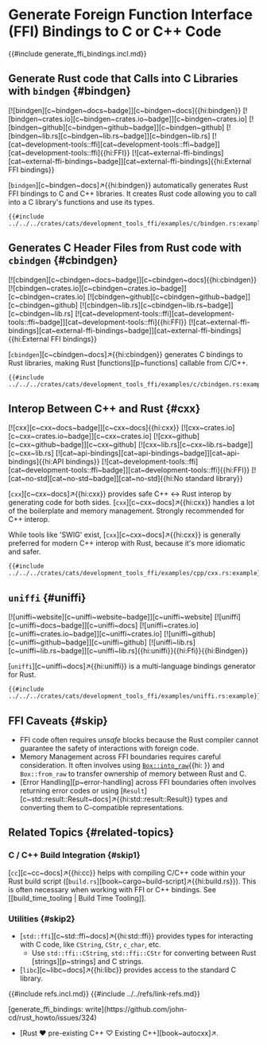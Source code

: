 # Generate Foreign Function Interface (FFI) Bindings to C or C++ Code

{{#include generate_ffi_bindings.incl.md}}

## Generate Rust code that Calls into C Libraries with `bindgen` {#bindgen}

[![bindgen][c~bindgen~docs~badge]][c~bindgen~docs]{{hi:bindgen}}
[![bindgen~crates.io][c~bindgen~crates.io~badge]][c~bindgen~crates.io]
[![bindgen~github][c~bindgen~github~badge]][c~bindgen~github]
[![bindgen~lib.rs][c~bindgen~lib.rs~badge]][c~bindgen~lib.rs]
[![cat~development-tools::ffi][cat~development-tools::ffi~badge]][cat~development-tools::ffi]{{hi:FFI}}
[![cat~external-ffi-bindings][cat~external-ffi-bindings~badge]][cat~external-ffi-bindings]{{hi:External FFI bindings}}

[`bindgen`][c~bindgen~docs]↗{{hi:bindgen}} automatically generates Rust FFI bindings to C and C++ libraries. It creates Rust code allowing you to call into a C library's functions and use its types.

```rust,editable
{{#include ../../../crates/cats/development_tools_ffi/examples/c/bindgen.rs:example}}
```

## Generates C Header Files from Rust code with `cbindgen` {#cbindgen}

[![cbindgen][c~cbindgen~docs~badge]][c~cbindgen~docs]{{hi:cbindgen}}
[![cbindgen~crates.io][c~cbindgen~crates.io~badge]][c~cbindgen~crates.io]
[![cbindgen~github][c~cbindgen~github~badge]][c~cbindgen~github]
[![cbindgen~lib.rs][c~cbindgen~lib.rs~badge]][c~cbindgen~lib.rs]
[![cat~development-tools::ffi][cat~development-tools::ffi~badge]][cat~development-tools::ffi]{{hi:FFI}}
[![cat~external-ffi-bindings][cat~external-ffi-bindings~badge]][cat~external-ffi-bindings]{{hi:External FFI bindings}}

[`cbindgen`][c~cbindgen~docs]↗{{hi:cbindgen}} generates C bindings to Rust libraries, making Rust [functions][p~functions] callable from C/C++.

```rust,editable
{{#include ../../../crates/cats/development_tools_ffi/examples/c/cbindgen.rs:example}}
```

## Interop Between C++ and Rust {#cxx}

[![cxx][c~cxx~docs~badge]][c~cxx~docs]{{hi:cxx}}
[![cxx~crates.io][c~cxx~crates.io~badge]][c~cxx~crates.io]
[![cxx~github][c~cxx~github~badge]][c~cxx~github]
[![cxx~lib.rs][c~cxx~lib.rs~badge]][c~cxx~lib.rs]
[![cat~api-bindings][cat~api-bindings~badge]][cat~api-bindings]{{hi:API bindings}}
[![cat~development-tools::ffi][cat~development-tools::ffi~badge]][cat~development-tools::ffi]{{hi:FFI}}
[![cat~no-std][cat~no-std~badge]][cat~no-std]{{hi:No standard library}}

[`cxx`][c~cxx~docs]↗{{hi:cxx}} provides safe C++ <-> Rust interop by generating code for both sides. [`cxx`][c~cxx~docs]↗{{hi:cxx}} handles a lot of the boilerplate and memory management. Strongly recommended for C++ interop.

While tools like 'SWIG' exist, [`cxx`][c~cxx~docs]↗{{hi:cxx}} is generally preferred for modern C++ interop with Rust, because it's more idiomatic and safer.

```rust,editable
{{#include ../../../crates/cats/development_tools_ffi/examples/cpp/cxx.rs:example}}
```

## `uniffi` {#uniffi}

[![uniffi~website][c~uniffi~website~badge]][c~uniffi~website] [![uniffi][c~uniffi~docs~badge]][c~uniffi~docs] [![uniffi~crates.io][c~uniffi~crates.io~badge]][c~uniffi~crates.io] [![uniffi~github][c~uniffi~github~badge]][c~uniffi~github] [![uniffi~lib.rs][c~uniffi~lib.rs~badge]][c~uniffi~lib.rs]{{hi:uniffi}}{{hi:Ffi}}{{hi:Bindgen}}

[`uniffi`][c~uniffi~docs]↗{{hi:uniffi}} is a multi-language bindings generator for Rust.

```rust,editable
{{#include ../../../crates/cats/development_tools_ffi/examples/uniffi.rs:example}}
```

## FFI Caveats {#skip}

- FFI code often requires _unsafe_ blocks because the Rust compiler cannot guarantee the safety of interactions with foreign code.
- Memory Management across FFI boundaries requires careful consideration. It often involves using [`Box::into_raw`]( ){{hi: }} and `Box::from_raw` to transfer ownership of memory between Rust and C.
- [Error Handling][p~error-handling] across FFI boundaries often involves returning error codes or using [`Result`][c~std::result::Result~docs]↗{{hi:std::result::Result}} types and converting them to C-compatible representations.

## Related Topics {#related-topics}

### C / C++ Build Integration {#skip1}

[`cc`][c~cc~docs]↗{{hi:cc}} helps with compiling C/C++ code within your Rust build script ([`build.rs`][book~cargo~build-script]↗{{hi:build.rs}}). This is often necessary when working with FFI or C++ bindings. See [[build_time_tooling | Build Time Tooling]].

### Utilities {#skip2}

- [`std::ffi`][c~std::ffi~docs]↗{{hi:std::ffi}} provides types for interacting with C code, like `CString`, `CStr`, `c_char`, etc.
  - Use `std::ffi::CString`, `std::ffi::CStr` for converting between Rust [strings][p~strings] and C strings.
- [`libc`][c~libc~docs]↗{{hi:libc}} provides access to the standard C library.

{{#include refs.incl.md}}
{{#include ../../refs/link-refs.md}}

<div class="hidden">
[generate_ffi_bindings: write](https://github.com/john-cd/rust_howto/issues/324)

- [Rust ❤️ pre-existing C++ ♡ Existing C++][book~autocxx]↗.

</div>
